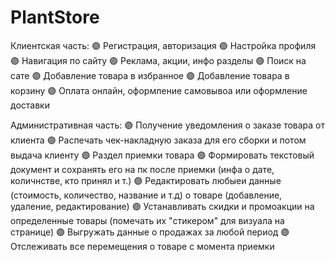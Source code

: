 # PlantStore
Клиентская часть:
  🟣 Регистрация, авторизация
  🟣 Настройка профиля
  🟣 Навигация по сайту
  🟣 Реклама, акции, инфо разделы
  🟣 Поиск на сате
  🟣 Добавление товара в избранное
  🟣 Добавление товара в корзину 
  🟣 Оплата онлайн, оформление самовывоа или оформление доставки

Административная часть:
  🟣 Получение уведомления о заказе товара от клиента
  🟣 Распечать чек-накладную заказа для его сборки и потом выдача клиенту
  🟣 Раздел приемки товара
  🟣 Формировать текстовый документ и сохранять его на пк после приемки (инфа о дате, количнстве, кто принял и т.)
  🟣 Редактировать любыеи данные (стоимость, количество, название и т.д) о товаре (добавление, удаление, редактирование)
  🟣 Устанавливать скидки и промоакции на определенные товары (помечать их "стикером" для визуала на странице)
  🟣 Выгружать данные о продажах за любой период
  🟣 Отслеживать все перемещения о товаре с момента приемки


    
